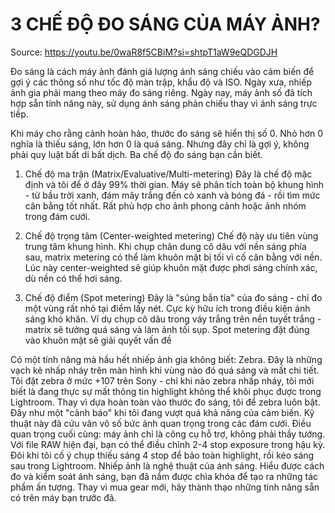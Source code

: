 # 3 CHẾ ĐỘ ĐO SÁNG CỦA MÁY ẢNH?

Source: <https://youtu.be/0waR8f5CBiM?si=shtpT1aW9eQDGDJH>

Đo sáng là cách máy ảnh đánh giá lượng ánh sáng chiếu vào cảm biến để gợi ý các thông số như tốc độ màn trập, khẩu độ và ISO. Ngày xưa, nhiếp ảnh gia phải mang theo máy đo sáng riêng. Ngày nay, máy ảnh số đã tích hợp sẵn tính năng này, sử dụng ánh sáng phản chiếu thay vì ánh sáng trực tiếp.

Khi máy cho rằng cảnh hoàn hảo, thước đo sáng sẽ hiển thị số 0. Nhỏ hơn 0 nghĩa là thiếu sáng, lớn hơn 0 là quá sáng. Nhưng đây chỉ là gợi ý, không phải quy luật bất di bất dịch.
Ba chế độ đo sáng bạn cần biết.

1. Chế độ ma trận (Matrix/Evaluative/Multi-metering)
Đây là chế độ mặc định và tôi để ở đây 99% thời gian. Máy sẽ phân tích toàn bộ khung hình - từ bầu trời xanh, đám mây trắng đến cỏ xanh và bóng đá - rồi tìm mức cân bằng tốt nhất. Rất phù hợp cho ảnh phong cảnh hoặc ảnh nhóm trong đám cưới.

2. Chế độ trọng tâm (Center-weighted metering)
Chế độ này ưu tiên vùng trung tâm khung hình. Khi chụp chân dung cô dâu với nền sáng phía sau, matrix metering có thể làm khuôn mặt bị tối vì cố cân bằng với nền. Lúc này center-weighted sẽ giúp khuôn mặt được phơi sáng chính xác, dù nền có thể hơi sáng.

3. Chế độ điểm (Spot metering)
Đây là "súng bắn tỉa" của đo sáng - chỉ đo một vùng rất nhỏ tại điểm lấy nét. Cực kỳ hữu ích trong điều kiện ánh sáng khó khăn. Ví dụ chụp cô dâu trong váy trắng trên nền tuyết trắng - matrix sẽ tưởng quá sáng và làm ảnh tối sụp. Spot metering đặt đúng vào khuôn mặt sẽ giải quyết vấn đề

Có một tính năng mà hầu hết nhiếp ảnh gia không biết: Zebra. Đây là những vạch kẻ nhấp nháy trên màn hình khi vùng nào đó quá sáng và mất chi tiết. Tôi đặt zebra ở mức +107 trên Sony - chỉ khi nào zebra nhấp nháy, tôi mới biết là đang thực sự mất thông tin highlight không thể khôi phục được trong Lightroom.
Thay vì dựa hoàn toàn vào thước đo sáng, tôi để zebra luôn bật. Đây như một "cảnh báo" khi tôi đang vượt quá khả năng của cảm biến. Kỹ thuật này đã cứu vãn vô số bức ảnh quan trọng trong các đám cưới.
Điều quan trọng cuối cùng: máy ảnh chỉ là công cụ hỗ trợ, không phải thầy tướng. Với file RAW hiện đại, bạn có thể điều chỉnh 2-4 stop exposure trong hậu kỳ. Đôi khi tôi cố ý chụp thiếu sáng 4 stop để bảo toàn highlight, rồi kéo sáng sau trong Lightroom.
Nhiếp ảnh là nghệ thuật của ánh sáng. Hiểu được cách đo và kiểm soát ánh sáng, bạn đã nắm được chìa khóa để tạo ra những tác phẩm ấn tượng. Thay vì mua gear mới, hãy thành thạo những tính năng sẵn có trên máy bạn trước đã.

